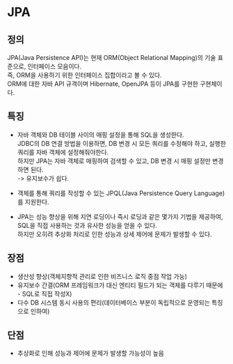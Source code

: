 # JPA  

## 정의
JPA(Java Persistence API)는 현재 ORM(Object Relational Mapping)의 기술 표준으로, 인터페이스 모음이다.  
즉, ORM을 사용하기 위한 인터페이스 집합이라고 볼 수 있다.      
ORM에 대한 자바 API 규격이며 Hibernate, OpenJPA 등이 JPA를 구현한 구현체이다. 

## 특징
- 자바 객체와 DB 테이블 사이의 매핑 설정을 통해 SQL을 생성한다.  
JDBC의 DB 연결 방법을 이용하면, DB 변경 시 모든 쿼리를 수정해야 하고, 실행한 쿼리를 자바 객체에 설정해줘야한다.    
하지만 JPA는 자바 객체로 매핑하여 검색할 수 있고, DB 변경 시 매핑 설정만 변경하면 된다.     
-> 유지보수가 쉽다.  

- 객체를 통해 쿼리를 작성할 수 있는 JPQL(Java Persistence Query Language)를 지원한다.  

- JPA는 성능 향상을 위해 지연 로딩이나 즉시 로딩과 같은 몇가지 기법을 제공하여, SQL을 직접 사용하는 것과 유사한 성능을 얻을 수 있다.  
하지만 오히려 추상화 처리로 인한 성능과 상세 제어에 문제가 발생할 수 있다.

## 장점  
- 생산성 향상(객체지향적 관리로 인한 비즈니스 로직 중점 작업 가능)  
- 유지보수 간결(ORM 프레임워크가 대신 엔티티 필드가 되는 객체를 다루기 때문에 - SQL로 직접 작성X)  
- 다수 DB 시스템 동시 사용의 편리(데이터베이스 부분이 독립적으로 운영되는 특징으로 인하여)  

## 단점
- 추상화로 인해 성능과 제어에 문제가 발생할 가능성이 높음   
